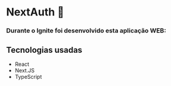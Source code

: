 <h1>NextAuth 🚀</h1>

<h3>Durante o Ignite foi desenvolvido esta aplicação WEB:</h3>

<h2> Tecnologias usadas </h2>

- React
- Next.JS
- TypeScript